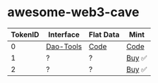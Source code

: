 # awesome-web3-cave

| TokenID | Interface |  Flat Data | Mint      |
|---------|-----------|-----------|-----------|
| 0       | [Dao-Tools](https://web3cave.github.io/0-dao-tools/) | [Code](https://github.com/web3cave/0-dao-tools.git)  | [Code](https://github.com/web3cave/dao-tools-data.git)   | [OpenSea](https://testnets.opensea.io/assets/0x10d26874708d6b6e72eb62648db67a0019082106/0) ✅|
| 1       | ?      | ?    | [Buy](#) ✅|
| 2       | ?      | ?    | [Buy](#) ✅|
